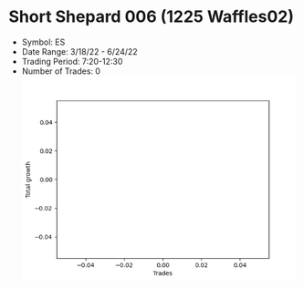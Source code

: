 # Short Shepard 006 (1225 Waffles02) 
- Symbol: ES
- Date Range: 3/18/22 - 6/24/22
- Trading Period: 7:20-12:30
- Number of Trades: 0
![Plot](ShortShepard006(1225Waffles02)ES.png)


































